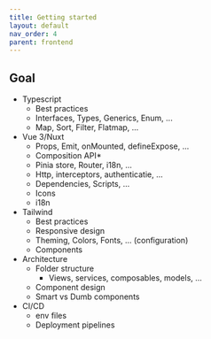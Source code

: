 ```yaml
---
title: Getting started
layout: default
nav_order: 4
parent: frontend
---
```


## Goal
- Typescript
    - Best practices
    - Interfaces, Types, Generics, Enum, ...
    - Map, Sort, Filter, Flatmap, ...
- Vue 3/Nuxt
    - Props, Emit, onMounted, defineExpose, ...
    - Composition API*
    - Pinia store, Router, i18n, ...
    - Http, interceptors, authenticatie, ...
    - Dependencies, Scripts, ...
    - Icons
    - i18n
- Tailwind
    - Best practices
    - Responsive design
    - Theming, Colors, Fonts, ... (configuration)
    - Components
- Architecture
    - Folder structure
        - Views, services, composables, models, ...
    - Component design
    - Smart vs Dumb components
- CI/CD
    - env files
    - Deployment pipelines
